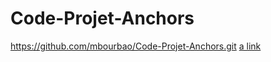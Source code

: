 # Code-Projet-Anchors
https://github.com/mbourbao/Code-Projet-Anchors.git
[a link](https://github.com/mbourbao/Code-Projet-Anchors.git/blob/main/Untitled.ipynb)
